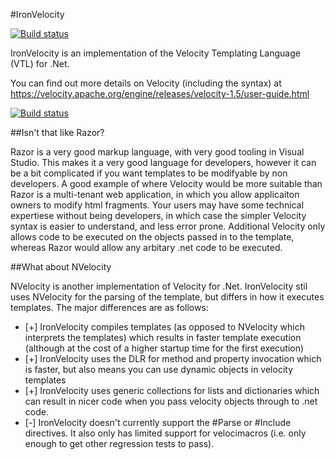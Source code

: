 #IronVelocity

[![Build status](https://ci.appveyor.com/api/projects/status/s0w012uxqhn2wd6p?svg=true)](https://ci.appveyor.com/project/afscrome/ironvelocity)

IronVelocity is an implementation of the Velocity Templating Language (VTL) for .Net.

You can find out more details on Velocity (including the syntax) at https://velocity.apache.org/engine/releases/velocity-1.5/user-guide.html

[![Build status](https://ci.appveyor.com/api/projects/status/s0w012uxqhn2wd6p?svg=true)](https://ci.appveyor.com/project/afscrome/ironvelocity)

##Isn't that like Razor?

Razor is a very good markup language, with very good tooling in Visual Studio.  This makes it a very good language for developers, however it can be a bit complicated if you want templates to be modifyable by non developers.  A good example of where Velocity would be more suitable than Razor is a multi-tenant web application, in which you allow applicaiton owners to modify html fragments.  Your users may have some technical expertiese without being developers, in which case the simpler Velocity syntax is easier to understand, and less error prone.  Additional Velocity only allows code to be executed on the objects passed in to the template, whereas Razor would allow any arbitary .net code to be executed.  

##What about NVelocity

NVelocity is another implementation of Velocity for .Net.  IronVelocity stil uses NVelocity for the parsing of the template, but differs in how it executes templates.  The major differences are as follows:

* [+] IronVelocity compiles templates (as opposed to NVelocity which interprets the templates) which results in faster template execution (although at the cost of a higher startup time for the first execution)
* [+] IronVelocity uses the DLR for method and property invocation which is faster, but also means you can use dynamic objects in velocity templates
* [+] IronVelocity uses generic collections for lists and dictionaries which can result in nicer code when you pass velocity objects through to .net code.
* [-] IronVelocity doesn't currently support the #Parse or #Include directives. It also only has limited support for velocimacros (i.e. only enough to get other regression tests to pass).